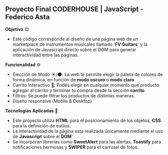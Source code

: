 Proyecto Final CODERHOUSE | JavaScript - Federico Asta
-
**Objetivo** :blush:
- Este código corresponde al diseño de una página web de un marketplace de instrumentos músicales llamado '**FV Guitars**' y la aplicación de Javascript directo sobre el DOM para generar interactividad entre las páginas.

**Funcionalidad** :gear:
- Elección de Modo :sunny:/:new_moon:: La web te permite elegir la paleta de colores de forma dinámica, en función de **modo oscuro** o **modo claro**
- Carrito Interactivo :shopping_cart:: Podés elegir en cualquier momento que producto agregar al carrito y terminar tu compra desde la sección **carrito**
- Filtros: Se puede filtrar los productos de distintas maneras.
- Diseño responsive (Mobile & Desktop)

**Tecnologías Aplicadas**  :rocket:
- Este proyecto utiliza **HTML** para el posicionamiento de los objetos, **CSS** para la definición de estilos. 
- La interactividad de la página esta realizada únicamente mediante el uso de **Javascript** sobre el **DOM**
- Se incorporan librerías como **SweetAlert** para las alertas, **Toastify** para notificaciones hermosas y **SWIPER** para el carrusel de fotos. 

